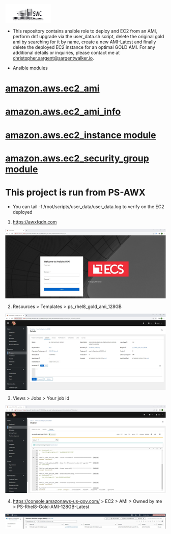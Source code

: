 ![alt text](swclogo.jpg)
* This repository contains ansible role to deploy and EC2 from an AMI, perform dnf upgrade via the user_data.sh script, delete the original gold ami by searching for it by name, create a new AMI-Latest and finally delete the deployed EC2 instance for an optimal GOLD AMI. For any additional details or inquiries, please contact me at christopher.sargent@sargentwalker.io.

* Ansible modules
# [amazon.aws.ec2_ami](https://docs.ansible.com/ansible/latest/collections/amazon/aws/ec2_ami_module.html)
# [amazon.aws.ec2_ami_info](https://docs.ansible.com/ansible/2.10/collections/amazon/aws/ec2_ami_info_module.html#ansible-collections-amazon-aws-ec2-ami-info-module)
# [amazon.aws.ec2_instance module](https://docs.ansible.com/ansible/latest/collections/amazon/aws/ec2_instance_module.html)
# [amazon.aws.ec2_security_group module](https://docs.ansible.com/ansible/latest/collections/amazon/aws/ec2_security_group_module.html)

# This project is run from PS-AWX
* You can tail -f /root/scripts/user_data/user_data.log to verify on the EC2 deployed
1. https://awxfqdn.com

![Screenshot](resources/screenshot1.JPG)

2. Resources > Templates > ps_rhel8_gold_ami_128GB

![Screenshot](resources/screenshot2.JPG)

3. Views > Jobs > Your job id 

![Screenshot](resources/screenshot3.JPG)

4. https://console.amazonaws-us-gov.com/ > EC2 > AMI > Owned by me > PS-Rhel8-Gold-AMI-128GB-Latest

![Screenshot](resources/screenshot4.JPG) 
